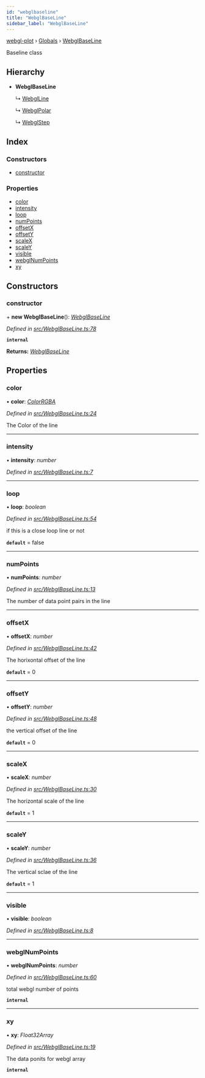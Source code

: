 ```yaml
---
id: "webglbaseline"
title: "WebglBaseLine"
sidebar_label: "WebglBaseLine"
---
```


[webgl-plot](../index.md) › [Globals](../globals.md) › [WebglBaseLine](webglbaseline.md)

Baseline class

## Hierarchy

* **WebglBaseLine**

  ↳ [WebglLine](webglline.md)

  ↳ [WebglPolar](webglpolar.md)

  ↳ [WebglStep](webglstep.md)

## Index

### Constructors

* [constructor](webglbaseline.md#constructor)

### Properties

* [color](webglbaseline.md#color)
* [intensity](webglbaseline.md#intensity)
* [loop](webglbaseline.md#loop)
* [numPoints](webglbaseline.md#numpoints)
* [offsetX](webglbaseline.md#offsetx)
* [offsetY](webglbaseline.md#offsety)
* [scaleX](webglbaseline.md#scalex)
* [scaleY](webglbaseline.md#scaley)
* [visible](webglbaseline.md#visible)
* [webglNumPoints](webglbaseline.md#webglnumpoints)
* [xy](webglbaseline.md#xy)

## Constructors

###  constructor

\+ **new WebglBaseLine**(): *[WebglBaseLine](webglbaseline.md)*

*Defined in [src/WebglBaseLine.ts:78](https://github.com/danchitnis/webgl-plot/blob/65b6867/src/WebglBaseLine.ts#L78)*

**`internal`** 

**Returns:** *[WebglBaseLine](webglbaseline.md)*

## Properties

###  color

• **color**: *[ColorRGBA](colorrgba.md)*

*Defined in [src/WebglBaseLine.ts:24](https://github.com/danchitnis/webgl-plot/blob/65b6867/src/WebglBaseLine.ts#L24)*

The Color of the line

___

###  intensity

• **intensity**: *number*

*Defined in [src/WebglBaseLine.ts:7](https://github.com/danchitnis/webgl-plot/blob/65b6867/src/WebglBaseLine.ts#L7)*

___

###  loop

• **loop**: *boolean*

*Defined in [src/WebglBaseLine.ts:54](https://github.com/danchitnis/webgl-plot/blob/65b6867/src/WebglBaseLine.ts#L54)*

if this is a close loop line or not

**`default`** = false

___

###  numPoints

• **numPoints**: *number*

*Defined in [src/WebglBaseLine.ts:13](https://github.com/danchitnis/webgl-plot/blob/65b6867/src/WebglBaseLine.ts#L13)*

The number of data point pairs in the line

___

###  offsetX

• **offsetX**: *number*

*Defined in [src/WebglBaseLine.ts:42](https://github.com/danchitnis/webgl-plot/blob/65b6867/src/WebglBaseLine.ts#L42)*

The horixontal offset of the line

**`default`** = 0

___

###  offsetY

• **offsetY**: *number*

*Defined in [src/WebglBaseLine.ts:48](https://github.com/danchitnis/webgl-plot/blob/65b6867/src/WebglBaseLine.ts#L48)*

the vertical offset of the line

**`default`** = 0

___

###  scaleX

• **scaleX**: *number*

*Defined in [src/WebglBaseLine.ts:30](https://github.com/danchitnis/webgl-plot/blob/65b6867/src/WebglBaseLine.ts#L30)*

The horizontal scale of the line

**`default`** = 1

___

###  scaleY

• **scaleY**: *number*

*Defined in [src/WebglBaseLine.ts:36](https://github.com/danchitnis/webgl-plot/blob/65b6867/src/WebglBaseLine.ts#L36)*

The vertical sclae of the line

**`default`** = 1

___

###  visible

• **visible**: *boolean*

*Defined in [src/WebglBaseLine.ts:8](https://github.com/danchitnis/webgl-plot/blob/65b6867/src/WebglBaseLine.ts#L8)*

___

###  webglNumPoints

• **webglNumPoints**: *number*

*Defined in [src/WebglBaseLine.ts:60](https://github.com/danchitnis/webgl-plot/blob/65b6867/src/WebglBaseLine.ts#L60)*

total webgl number of points

**`internal`** 

___

###  xy

• **xy**: *Float32Array*

*Defined in [src/WebglBaseLine.ts:19](https://github.com/danchitnis/webgl-plot/blob/65b6867/src/WebglBaseLine.ts#L19)*

The data ponits for webgl array

**`internal`**
